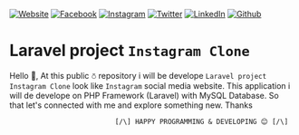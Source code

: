 <!-- social media connecting shield -->

[![Website][website-shield]][website-url]
[![Facebook][facebook-shield]][facebook-url]
[![Instagram][instagram-shield]][instagram-url]
[![Twitter][twitter-shield]][twitter-url]
[![LinkedIn][linkedin-shield]][linkedin-url]
[![Github][github-shield]][github-url]

# Laravel project `Instagram Clone`

Hello 👋, At this public ⛣ repository i will be develope `Laravel project Instagram Clone` look like `Instagram` social media website. This application i will de develope on PHP Framework (Laravel) with MySQL Database. So that let's connected with me and explore something new. Thanks

                              [/\] HAPPY PROGRAMMING & DEVELOPING 😊 [/\]

<!-- my website & social media links -->

[website-url]: http://www.SamiurRahmanMukul.epizy.com
[facebook-url]: https://www.facebook.com/SamiurRahmanMukul
[instagram-url]: https://www.instagram.com/samiur_rahman_mukul
[twitter-url]: https://www.twitter.com/SamiurRahMukul
[linkedin-url]: https://www.linkedin.com/in/SamiurRahmanMukul
[github-url]: https://www.github.com/SamiurRahmanMukul

<!-- shield icon links -->

[website-shield]: https://img.shields.io/badge/-Website-black.svg?style=flat-square&logo=appveyor&color=555&logoColor=white
[facebook-shield]: https://img.shields.io/badge/-Facebook-black.svg?style=flat-square&logo=facebook&color=555&logoColor=white
[instagram-shield]: https://img.shields.io/badge/-Instagram-black.svg?style=flat-square&logo=instagram&color=555&logoColor=white
[twitter-shield]: https://img.shields.io/badge/-Twitter-black.svg?style=flat-square&logo=twitter&color=555&logoColor=white
[linkedin-shield]: https://img.shields.io/badge/-LinkedIn-black.svg?style=flat-square&logo=linkedin&colorB=555
[github-shield]: https://img.shields.io/badge/-Github-black.svg?style=flat-square&logo=github&color=555&logoColor=white
